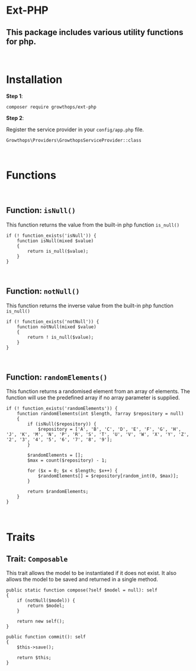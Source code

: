 # **Ext-PHP**

## This package includes various utility functions for php.

&nbsp;

# **Installation**

**Step 1**: 

`composer require growthops/ext-php`

**Step 2**: 

Register the service provider in your `config/app.php` file.

`Growthops\Providers\GrowthopsServiceProvider::class`


&nbsp;
# **Functions**
&nbsp;
## Function: `isNull()`
This function returns the value from the built-in php function `is_null()`
```
if (! function_exists('isNull')) {
    function isNull(mixed $value)
    {
        return is_null($value);
    }
}
```
&nbsp;

## Function: `notNull()`
This function returns the inverse value from the built-in php function `is_null()`
```
if (! function_exists('notNull')) {
    function notNull(mixed $value)
    {
        return ! is_null($value);
    }
}
```
&nbsp;

## Function: `randomElements()`
This function returns a randomised element from an array of elements. The function will use the predefined array if no array parameter is supplied.
```
if (! function_exists('randomElements')) {
    function randomElements(int $length, ?array $repository = null)
    {
        if (isNull($repository)) {
            $repository = ['A', 'B', 'C', 'D', 'E', 'F', 'G', 'H', 'J', 'K', 'M', 'N', 'P', 'R', 'S', 'T', 'U', 'V', 'W', 'X', 'Y', 'Z', '2', '3', '4', '5', '6', '7', '8', '9'];
        }

        $randomElements = [];
        $max = count($repository) - 1;

        for ($x = 0; $x < $length; $x++) {
            $randomElements[] = $repository[random_int(0, $max)];
        }

        return $randomElements;
    }
}
```
&nbsp;
# **Traits**

## Trait: `Composable`
This trait allows the model to be instantiated if it does not exist. It also allows the model to be saved and returned in a single method.
```
public static function compose(?self $model = null): self
{
    if (notNull($model)) {
        return $model;
    }

    return new self();
}
```
```
public function commit(): self
{
    $this->save();

    return $this;
}
```
